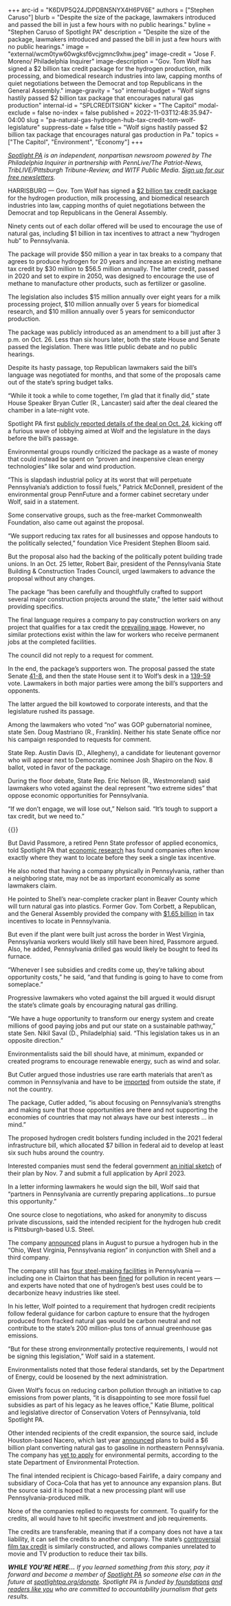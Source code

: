 +++
arc-id = "K6DVP5Q24JDPDBN5NYX4H6PV6E"
authors = ["Stephen Caruso"]
blurb = "Despite the size of the package, lawmakers introduced and passed the bill in just a few hours with no public hearings."
byline = "Stephen Caruso of Spotlight PA"
description = "Despite the size of the package, lawmakers introduced and passed the bill in just a few hours with no public hearings."
image = "external/wcm0tyw60wgksf6vcjgmnc9xhw.jpeg"
image-credit = "Jose F. Moreno/ Philadelphia Inquirer"
image-description = "Gov. Tom Wolf has signed a $2 billion tax credit package for the hydrogen production, milk processing, and biomedical research industries into law, capping months of quiet negotiations between the Democrat and top Republicans in the General Assembly."
image-gravity = "so"
internal-budget = "Wolf signs hastily passed $2 billion tax package that encourages natural gas production"
internal-id = "SPLCREDITSIGN"
kicker = "The Capitol"
modal-exclude = false
no-index = false
published = 2022-11-03T12:48:35.947-04:00
slug = "pa-natural-gas-hydrogen-hub-tax-credit-tom-wolf-legislature"
suppress-date = false
title = "Wolf signs hastily passed $2 billion tax package that encourages natural gas production in Pa."
topics = ["The Capitol", "Environment", "Economy"]
+++

<a href="https://www.spotlightpa.org/"><i>Spotlight PA</i></a><i> is an independent, nonpartisan newsroom powered by The Philadelphia Inquirer in partnership with PennLive/The Patriot-News, TribLIVE/Pittsburgh Tribune-Review, and WITF Public Media. </i><a href="https://www.spotlightpa.org/newsletters"><i>Sign up for our free newsletters</i></a><i>.</i>

HARRISBURG — Gov. Tom Wolf has signed a <a href="https://web.archive.org/20210507112400/https://www.legis.state.pa.us/cfdocs/billinfo/billinfo.cfm?syear=2021&sind=0&body=H&type=B&bn=1059">$2 billion tax credit package</a> for the hydrogen production, milk processing, and biomedical research industries into law, capping months of quiet negotiations between the Democrat and top Republicans in the General Assembly.

Ninety cents out of each dollar offered will be used to encourage the use of natural gas, including $1 billion in tax incentives to attract a new “hydrogen hub” to Pennsylvania.

The package will provide $50 million a year in tax breaks to a company that agrees to produce hydrogen for 20 years and increase an existing methane tax credit by $30 million to $56.5 million annually. The latter credit, passed in 2020 and set to expire in 2050, was designed to encourage the use of methane to manufacture other products, such as fertilizer or gasoline.

<script src="https://www.spotlightpa.org/embed.js" async></script><div data-spl-embed-version="1" data-spl-src="https://www.spotlightpa.org/embeds/newsletter/"></div>

The legislation also includes $15 million annually over eight years for a milk processing project, $10 million annually over 5 years for biomedical research, and $10 million annually over 5 years for semiconductor production.

The package was publicly introduced as an amendment to a bill just after 3 p.m. on Oct. 26. Less than six hours later, both the state House and Senate passed the legislation. There was little public debate and no public hearings.

Despite its hasty passage, top Republican lawmakers said the bill’s language was negotiated for months, and that some of the proposals came out of the state’s spring budget talks.

“While it took a while to come together, I’m glad that it finally did,” state House Speaker Bryan Cutler (R., Lancaster) said after the deal cleared the chamber in a late-night vote.

Spotlight PA first <a href="https://www.spotlightpa.org/news/2022/10/pa-natural-gas-hydrogen-milk-tax-incentive-package/">publicly reported details of the deal on Oct. 24</a>, kicking off a furious wave of lobbying aimed at Wolf and the legislature in the days before the bill’s passage.

Environmental groups roundly criticized the package as a waste of money that could instead be spent on “proven and inexpensive clean energy technologies” like solar and wind production.

“This is slapdash industrial policy at its worst that will perpetuate Pennsylvania’s addiction to fossil fuels,” Patrick McDonnell, president of the environmental group PennFuture and a former cabinet secretary under Wolf, said in a statement.

Some conservative groups, such as the free-market Commonwealth Foundation, also came out against the proposal.

“We support reducing tax rates for all businesses and oppose handouts to the politically selected,” foundation Vice President Stephen Bloom said.

But the proposal also had the backing of the politically potent building trade unions. In an Oct. 25 letter, Robert Bair, president of the Pennsylvania State Building &amp; Construction Trades Council, urged lawmakers to advance the proposal without any changes.

The package “has been carefully and thoughtfully crafted to support several major construction projects around the state,” the letter said without providing specifics.

The final language requires a company to pay construction workers on any project that qualifies for a tax credit the <a href="https://web.archive.org/web/20221215091416/https://www.dli.pa.gov/Individuals/Labor-Management-Relations/llc/prevailing-wage/Pages/default.aspx">prevailing wage</a>. However, no similar protections exist within the law for workers who receive permanent jobs at the completed facilities.

The council did not reply to a request for comment.

In the end, the package’s supporters won. The proposal passed the state Senate <a href="https://web.archive.org/20221026235512/https://www.legis.state.pa.us/CFDOCS/Legis/RC/Public/rc_view_action2.cfm?sess_yr=2021&sess_ind=0&rc_body=S&rc_nbr=823">41-8</a>, and then the state House sent it to Wolf’s desk in a <a href="https://www.legis.state.pa.us/CFDOCS/Legis/RC/Public/rc_view_action2.cfm?sess_yr=2021&sess_ind=0&rc_body=H&rc_nbr=1272">139-59</a> vote. Lawmakers in both major parties were among the bill’s supporters and opponents.

The latter argued the bill kowtowed to corporate interests, and that the legislature rushed its passage.

Among the lawmakers who voted “no” was GOP gubernatorial nominee, state Sen. Doug Mastriano (R., Franklin). Neither his state Senate office nor his campaign responded to requests for comment.

State Rep. Austin Davis (D., Allegheny), a candidate for lieutenant governor who will appear next to Democratic nominee Josh Shapiro on the Nov. 8 ballot, voted in favor of the package.

During the floor debate, State Rep. Eric Nelson (R., Westmoreland) said lawmakers who voted against the deal represent “two extreme sides” that oppose economic opportunities for Pennsylvania.

“If we don’t engage, we will lose out,” Nelson said. “It’s tough to support a tax credit, but we need to.”

{{<picture src="external/9t45ndrv8v34sf4pz77bys7j7g.jpeg" description="“While it took a while to come together, I’m glad that it finally did,” state House Speaker Bryan Cutler (R., Lancaster) said after the deal cleared the chamber in a late-night vote." caption="“While it took a while to come together, I’m glad that it finally did,” state House Speaker Bryan Cutler (R., Lancaster) said after the deal cleared the chamber in a late-night vote." credit="Commonwealth Media Services">}} 

But David Passmore, a retired Penn State professor of applied economics, told Spotlight PA that <a href="https://research.upjohn.org/cgi/viewcontent.cgi?article=1228&context=reports">economic research</a> has found companies often know exactly where they want to locate before they seek a single tax incentive.

He also noted that having a company physically in Pennsylvania, rather than a neighboring state, may not be as important economically as some lawmakers claim.

He pointed to Shell’s near-complete cracker plant in Beaver County which will turn natural gas into plastics. Former Gov. Tom Corbett, a Republican, and the General Assembly provided the company with <a href="https://web.archive.org/20221006170329/https://stateimpact.npr.org/pennsylvania/2022/10/06/an-ethane-cracker-in-western-pa-will-soon-start-up-we-answered-your-questions-about-it/">$1.65 billion</a> in tax incentives to locate in Pennsylvania.

But even if the plant were built just across the border in West Virginia, Pennsylvania workers would likely still have been hired, Passmore argued. Also, he added, Pennsylvania drilled gas would likely be bought to feed its furnace.

“Whenever I see subsidies and credits come up, they’re talking about opportunity costs,” he said, “and that funding is going to have to come from someplace.”

Progressive lawmakers who voted against the bill argued it would disrupt the state’s climate goals by encouraging natural gas drilling.

“We have a huge opportunity to transform our energy system and create millions of good paying jobs and put our state on a sustainable pathway,” state Sen. Nikil Saval (D., Philadelphia) said. “This legislation takes us in an opposite direction.”

Environmentalists said the bill should have, at minimum, expanded or created programs to encourage renewable energy, such as wind and solar.

But Cutler argued those industries use rare earth materials that aren’t as common in Pennsylvania and have to be <a href="https://www.legis.state.pa.us/WU01/LI/TR/Transcripts/2022_0002_0002_TSTMNY.pdf">imported</a> from outside the state, if not the country.

The package, Cutler added, “is about focusing on Pennsylvania’s strengths and making sure that those opportunities are there and not supporting the economies of countries that may not always have our best interests … in mind.”

The proposed hydrogen credit bolsters funding included in the 2021 federal infrastructure bill, which allocated $7 billion in federal aid to develop at least six such hubs around the country.

Interested companies must send the federal government <a href="https://web.archive.org/20220923154949/https://www.utilitydive.com/news/doe-hydrogen-hub-funding-production-standard/632543/">an initial sketch</a> of their plan by Nov. 7 and submit a full application by April 2023.

In a letter informing lawmakers he would sign the bill, Wolf said that “partners in Pennsylvania are currently preparing applications…to pursue this opportunity.”

One source close to negotiations, who asked for anonymity to discuss private discussions, said the intended recipient for the hydrogen hub credit is Pittsburgh-based U.S. Steel.

The company <a href="https://web.archive.org/20221103205442/https://investors.ussteel.com/news/news-details/2022/U.-S.-Steel-Equinor-and-Shell-to-Explore-Regional-Clean-Energy-Opportunities/default.aspx">announced</a> plans in August to pursue a hydrogen hub in the “Ohio, West Virginia, Pennsylvania region” in conjunction with Shell and a third company.

The company still has <a href="https://web.archive.org/20210118203119/https://www.ussteel.com/about-us/locations">four steel-making facilities</a> in Pennsylvania — including one in Clairton that has been <a href="https://web.archive.org/20220309184407/https://www.alleghenyfront.org/us-steel-fined-1-8-million-for-rotten-egg-pollution-near-pittsburgh-clairton-coke-works/">fined</a> for pollution in recent years — and experts have noted that one of hydrogen’s best uses could be to decarbonize heavy industries like steel.

In his letter, Wolf pointed to a requirement that hydrogen credit recipients follow federal guidance for carbon capture to ensure that the hydrogen produced from fracked natural gas would be carbon neutral and not contribute to the state’s 200 million-plus tons of annual greenhouse gas emissions.

“But for these strong environmentally protective requirements, I would not be signing this legislation,” Wolf said in a statement.

Environmentalists noted that those federal standards, set by the Department of Energy, could be loosened by the next administration.

Given Wolf’s focus on reducing carbon pollution through an initiative to cap emissions from power plants, “it is disappointing to see more fossil fuel subsidies as part of his legacy as he leaves office,” Katie Blume, political and legislative director of Conservation Voters of Pennsylvania, told Spotlight PA.

<script src="https://www.spotlightpa.org/embed.js" async></script><div data-spl-embed-version="1" data-spl-src="https://www.spotlightpa.org/embeds/donate/?eyebrow_text=SUPPORT%20SPOTLIGHT%20PA&cta_text=YES%2C%20I%20WANT%20TO%20CONTRIBUTE&teaser_text=The%20future%20of%20Spotlight%20PA%20depends%20on%20your%20support.%20Make%20a%20tax-deductible%20gift%20now%20to%20ensure%20this%20vital%20journalism%20can%20continue%20in%202023.%20As%20a%20special%20bonus%2C%20%3Cb%3Eall%20gifts%20will%20be%20DOUBLED."></div>


Other intended recipients of the credit expansion, the source said, include Houston-based Nacero, which last year <a href="https://web.archive.org/20211029200720/https://www.timesleader.com/news/1520944/nacero-to-build-6b-natural-gas-to-gasoline-plant-in-luzerne-county">announced</a> plans to build a $6 billion plant converting natural gas to gasoline in northeastern Pennsylvania. The company has <a href="https://web.archive.org/20221024212305/https://www.dep.pa.gov/About/Regional/Northeast-Regional-Office/Community%20Information/Pages/Nacero-(Nanticoke-Project).aspx">yet to apply</a> for environmental permits, according to the state Department of Environmental Protection.

The final intended recipient is Chicago-based Fairlife, a dairy company and subsidiary of Coca-Cola that has yet to announce any expansion plans. But the source said it is hoped that a new processing plant will use Pennsylvania-produced milk.

None of the companies replied to requests for comment. To qualify for the credits, all would have to hit specific investment and job requirements.

The credits are transferable, meaning that if a company does not have a tax liability, it can sell the credits to another company. The state’s <a href="https://www.publicsource.org/pittsburgh-looks-good-on-camera-but-is-pennsylvania-blowing-taxpayer-funds-on-film-tax-credits/">controversial film tax credit</a> is similarly constructed, and allows companies unrelated to movie and TV production to reduce their tax bills.

<i><b>WHILE YOU’RE HERE...</b></i><i> If you learned something from this story, pay it forward and become a member of </i><a href="https://www.spotlightpa.org/"><i>Spotlight PA</i></a><i> so someone else can in the future at </i><a href="https://www.spotlightpa.org/donate"><i>spotlightpa.org/donate</i></a><i>. Spotlight PA is funded by</i><a href="https://www.spotlightpa.org/support"><i> foundations</i></a><i> </i><a href="https://www.spotlightpa.org/support"><i>and readers like you</i></a><i> who are committed to accountability journalism that gets results.</i>
